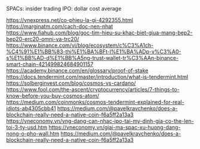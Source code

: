 SPACs: 
insider trading
IPO:
dollar cost average







https://vnexpress.net/co-phieu-la-gi-4292355.html
https://marginatm.com/cach-doc-nen-nhat
https://www.fiahub.com/blog/goc-tim-hieu-su-khac-biet-giua-mang-bep2-bep20-erc20-omni-va-trc20/
https://www.binance.com/vi/blog/ecosystem/c%C3%A1ch-%C4%91%E1%BB%83-thi%E1%BA%BFt-l%E1%BA%ADp-v%C3%A0-s%E1%BB%AD-d%E1%BB%A5ng-trust-wallet-tr%C3%AAn-binance-smart-chain-421499824684901157
https://academy.binance.com/en/glossary/proof-of-stake
https://docs.tendermint.com/master/introduction/what-is-tendermint.html
https://solberginvest.com/blog/cosmos-vs-cardano/
https://www.fool.com/the-ascent/cryptocurrency/articles/7-things-to-know-before-you-buy-cosmos-atom/
https://medium.com/coinmonks/cosmos-tendermint-explained-for-real-idiots-ab4305cbb41
https://medium.com/@pavelkravchenko/does-a-blockchain-really-need-a-native-coin-f6a5ff2a13a3
https://vneconomy.vn/vng-dang-can-nhac-ipo-tai-my-dinh-gia-co-the-len-toi-3-ty-usd.htm
https://vneconomy.vn/giai-ma-spac-xu-huong-dang-nong-o-pho-wall.htm
https://medium.com/@pavelkravchenko/does-a-blockchain-really-need-a-native-coin-f6a5ff2a13a3